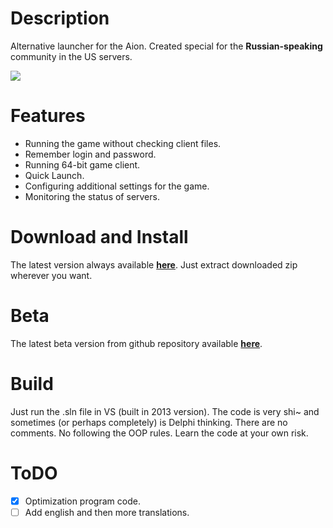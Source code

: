 Description
==================

Alternative launcher for the Aion. Created special for the **Russian-speaking** community in the US servers.

![](https://raw.githubusercontent.com/Sigmanor/Aion-Game-Launcher/master/screenshot.png)  

Features
==================
* Running the game without checking client files.
* Remember login and password.
* Running 64-bit game client.
* Quick Launch.
* Configuring additional settings for the game.
* Monitoring the status of servers.

Download and Install
==================
The latest version always available **<a href="http://sigmanor.tk/aion-game-launcher/#download" target="_blank">here</a>**. Just extract downloaded zip wherever you want.

Beta
==================
The latest beta version from github repository available **<a href="http://sigmanor.tk/soft/Aion-Game-Launcher/beta/" target="_blank">here</a>**.

Build
==================
Just run the .sln file in VS (built in 2013 version).
The code is very shi~ and sometimes (or perhaps completely) is Delphi thinking. There are no comments. No following the OOP rules. Learn the code at your own risk.

ToDO
==================
- [x] Optimization program code.
- [ ] Add english and then more translations.